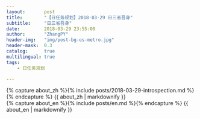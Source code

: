 ```yaml
---
layout:       post
title:        "【日任务规划】2018-03-29 日三省吾身"
subtitle:     "日三省吾身"
date:         2018-03-29 23:55:00
author:       "ZhangPY"
header-img:   "img/post-bg-os-metro.jpg"
header-mask:  0.3
catalog:      true
multilingual: true
tags:
    - 日任务规划

---
```


<!-- Chinese Version -->
<div class="zh post-container">
    {% capture about_zh %}{% include posts/2018-03-29-introspection.md %}{% endcapture %}
    {{ about_zh | markdownify }}
</div>

<!-- English Version -->
<div class="en post-container">
    {% capture about_en %}{% include posts/en.md %}{% endcapture %}
    {{ about_en | markdownify }}
</div>